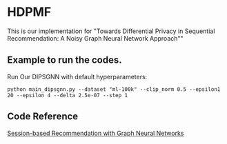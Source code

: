 # HDPMF

This is our implementation for "Towards Differential Privacy in Sequential Recommendation: A Noisy Graph Neural Network Approach""


## Example to run the codes.

Run Our DIPSGNN with default hyperparameters:
```
python main_dipsgnn.py --dataset "ml-100k" --clip_norm 0.5 --epsilon1 20 --epsilon 4 --delta 2.5e-07 --step 1
```


## Code Reference
[Session-based Recommendation with Graph Neural Networks](https://github.com/CRIPAC-DIG/SR-GNN)
